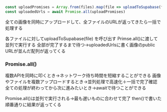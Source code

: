 ```ts
const uploadPromises = Array.from(files).map(file => uploadToSupabase(file))
const uploadedUrls = await Promise.all(uploadPromises)
```

全ての画像を同時にアップロードして、全ファイルのURLが返ってきたら一括で処理する

各ファイルに対してuploadToSupabase(file) を呼び出す
Primse.all()に渡して並列で実行する
全部が完了するまで待つ→uploadedUrlsに書く画像のpublic URLが並んだ配列が返ってくる

### Promise.all()
複数APIを同時に叩くとき→ネットワーク待ち時間を短縮することができる
画像やファイルを複数アップロードするとき→並列処理で高速化＋一括で完了確認
全ての処理が終わってから次に進みたいとき→awaitで待つことができる


Promise.all()は並列で実行される→最も遅いものに合わせて完了
then()で書いた順番通りに結果が返ってくる
